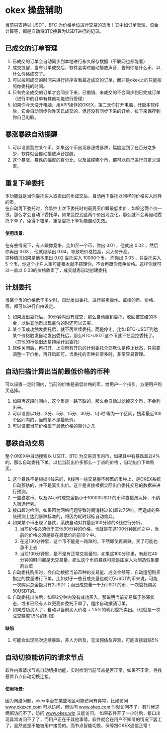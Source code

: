 # okex 操盘辅助
当前只支持以 USDT、BTC 为价格单位进行交易的货币！其中如订单管理、资金计算等，都是自动将BTC换算为USDT进行的记录。


## 已成交的订单管理
1. 已成交的订单会自动同步到本地进行永久保存数据（不联网也都能看）
1. 成交提醒，当有订单成交后，软件会实时自动播放声音，告知你是什么币，以什么价格成交了。
1. 可以按照成交的时间来进行排序查看最近成交的订单，而非是okex上的只能按照你委托的时间。
1. 只有完全成交的订单才会同步下来，已撤销、未成交的不会同步到已完成订单（进行中的订单有其他功能进行管理）
1. 如果你今天没开电脑，用APP操作的OKEX，第二天你打开电脑，开启本软件后，它会自动同步你昨天已成交的，但还没有同步下来的订单，拉下来保存到你自己电脑。


## 暴涨暴跌自动提醒
1. 可以设置监控某个币，如果这个币出现暴涨或暴跌，幅度达到了在百分之多少，软件就会自动播放声音提醒。
2. 这个暴涨、暴跌的幅度的百分比、以及监控哪个币，都可以自己进行自定义设置。

## 重复下单委托
本功能就是当你委托买入或卖出的币成交后，自动再下委托以同样的价格买入同样的币。  
在自动再下委托时，会监控上次下委托时的最高买价跟最低卖价，如果这两个价一致，那么才会自动下委托单，如果监控到这两个价出现变化，那么就不会再自动委托下单了，免得下错单，重复委托下单功能自动失效。
#### 使用场景:
在有些情况下，有人跟你竞争，比如买一个币，你出 0.01 ，他就出 0.02 ，然后你再出 0.03 ，他就继续出 0.04，导致吧价格拉高，买入价升高。  
这种情况如果是他本来出 0.02 委托买入 10000个币， 而你出 0.03 ，只委托买入 5 个币，你这个小户人家可能根本就不搭理你，不会再跟你竞争价格。这样你就可以一直以 0.03的价格收币了，成交就再自动创建委托

## 计划委托
当某个币的价格低于多少时，自动发出委托，进行买卖操作。监控的币、价格、等，都可以进行自由设定。
1. 如果发出委托后，30分钟内没有成交，那么自动撤销委托，收回被冻结的本金，以供其他币出现底价的时还可以去买。
1. 某个币成功触发委托后，就不再继续委托，而是停止。比如 BTC-USDT到达某个价格触发自动发出委托后，那么BTC-USDT这个币就不在监控委托了。（其他的币依旧还是持续计划委托）
1. 软件关闭后，再打开，上次所有开启的计划委托全部默认是停止状态，只需要调整一下价格，再开启即可。当委托的币种非常多时，非常容易管理。

## 自动扫描计算出当前最低价格的币种
可以设置一定时间内，当前的价格是最低价格的币，给用户一个指引，方便用户购买选择。  
1. 如果再这段时间内，这个币是一路下跌的，那么会自动过滤掉这个币，不会列出来。
1. 可以设置以1分、3分、5分、15分、30分、1小时 等为一个区间，搜索最近100个区间内的，当前是不是最低价。
1. 可以设置当前价格属于最低价格的百分之几

## 暴跌自动交易
整个OKEX中自动搜索以 USDT、BTC 为交易货币的币，如果其中有暴跌超过4%的，那么自动委托下单，以比当前出价多那么一丁点的价格 ，自动出价下单购买。
1. 这个暴跌不是根据K线来的，K线再一些交易量不频繁的币种上，是OKEX系统自动预估的，并不是真实出价。这个是直接根据实际出价委托交易的数据来进行预测。
1. 一些稳定币、以及24小时成交金额小于10000USDT的币种直接淘汰掉，不纳入筛选行列。
1. 接口超时检测，如果因为网络问题导致时间消耗过长(超过75秒)，而造成的系统预测上达到暴跌标准的，将因为耗时超标自动舍弃。
1. 如果某个币出现了暴跌，系统自动对其最近100分钟的K线进行分析，
	1. 当前价格必须低于其他90分钟的价格，也就是在这100分钟区间之中，当前的价格必须是排在最低价的前10个中。
	1. 在这100分钟里，这个币不能是一路跌的，不然即使再暴跌，买了可能也涨不上去
	1. 当前100分钟里，是不是有正常交易量的，如果这100分钟里，有超过40分钟的时间都是无交易量，那么这个币的暴跌可能是庄家人为制造假象要割韭菜
1. 自动委托购买时，会自动根据当前币种的交易量、成交金额等，自动适配购买指定的数量进行下单。比如对于一些日成交量也就2万USDT的币来说，可能一次购买总金额只有2USDT；而日成交量一千万USDT的币，一次委托购买50USDT的。
1. 自动委托出价后，如果2分钟内没有成功买入，那说明当前交易属于停滞状态，或者已经有人以更高价委托下单了，程序自动撤销订单。
1. 如果成功买入了，自动以当前买入价格 + 1.5%的利润委托卖出。（也就是一次成交赚取1.5%的利润）

#### 缺陷
1. 可能会出现两次连续暴跌，非人力所及，无法预估及评测，可能直接就赔5%

## 自动切换能访问的请求节点
软件内置请求节点自动切换功能，实时检测当前节点是否正常，如果不正常，寻找最优节点自动切换连接。
#### 使用场景:
因为网络问题，okex平台在某些地区可能访问有异常，比如访问 www.okexcn.com 可以访问，但访问 www.okex.com 时就访问不了，有时候这俩都访问不了，访问 www.okex.win 又能访问。
如果软件开了一小时后，接口出现异常访问不了了，而用户正在干其他事情，软件就会在用户不知情的情况下罢工了，显然这是不能被用户接受的。而节点智能切换，保障跟OKEX通信正常！


